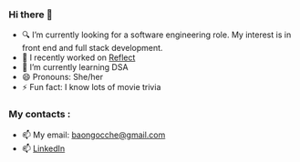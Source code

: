 ### Hi there 👋

- 🔍 I’m currently looking for a software engineering role. My interest is in front end and full stack development.
- 🔭 I recently worked on [Reflect](https://reflect-in.herokuapp.com/)
- 🌱 I’m currently learning DSA
- 😄 Pronouns: She/her
- ⚡ Fun fact: I know lots of movie trivia

### My contacts :
- 📫 My email: baongocche@gmail.com
- 📫 [LinkedIn](https://www.linkedin.com/in/vivian-ngoc-che/)

<!--
**itsvivrant/itsvivrant** is a ✨ _special_ ✨ repository because its `README.md` (this file) appears on your GitHub profile.

Here are some ideas to get you started:

- 🔭 I’m currently working on ...
- 🌱 I’m currently learning ...
- 👯 I’m looking to collaborate on ...
- 🤔 I’m looking for help with ...
- 💬 Ask me about ...
- 📫 How to reach me: ...
- 😄 Pronouns: ...
- ⚡ Fun fact: ...
-->
